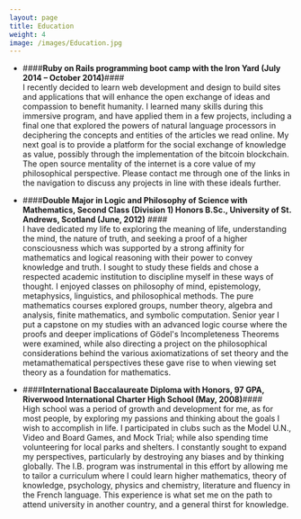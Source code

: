 ```yaml
---
layout: page
title: Education
weight: 4
image: /images/Education.jpg
---
```


* ####__Ruby on Rails programming boot camp with the Iron Yard (July 2014 – October 2014)__####  
    I recently decided to learn web development and design to build sites and applications that will enhance the open exchange of ideas and compassion to benefit humanity. I learned many skills during this immersive program, and have applied them in a few projects, including a final one that explored the powers of natural language processors in deciphering the concepts and entities of the articles we read online. My next goal is to provide a platform for the social exchange of knowledge as value, possibly through the implementation of the bitcoin blockchain. The open source mentality of the internet is a core value of my philosophical perspective. Please contact me through one of the links in the navigation to discuss any projects in line with these ideals further.

* ####__Double Major in Logic and Philosophy of Science with Mathematics, Second Class (Division 1) Honors B.Sc., University of St. Andrews, Scotland (June, 2012)__ ####  
    I have dedicated my life to exploring the meaning of life, understanding the mind, the nature of truth, and seeking a proof of a higher consciousness which was supported by a strong affinity for mathematics and logical reasoning with their power to convey knowledge and truth. I sought to study these fields and chose a respected academic institution to discipline myself in these ways of thought. I enjoyed classes on philosophy of mind, epistemology, metaphysics, linguistics, and philosophical methods. The pure mathematics courses explored groups, number theory, algebra and analysis, finite mathematics, and symbolic computation. Senior year I put a capstone on my studies with an advanced logic course where the proofs and deeper implications of Gödel's Incompleteness Theorems were examined, while also directing a project on the philosophical considerations behind the various axiomatizations of set theory and the metamathematical perspectives these gave rise to when viewing set theory as a foundation for mathematics.

* ####__International Baccalaureate Diploma with Honors, 97 GPA, Riverwood International Charter High School (May, 2008)__####  
    High school was a period of growth and development for me, as for most people, by exploring my passions and thinking about the goals I wish to accomplish in life. I participated in clubs such as the Model U.N., Video and Board Games, and Mock Trial; while also spending time volunteering for local parks and shelters. I constantly sought to expand my perspectives, particularly by destroying any biases and by thinking globally. The I.B. program was instrumental in this effort by allowing me to tailor a curriculum where I could learn higher mathematics, theory of knowledge, psychology, physics and chemistry, literature and fluency in the French language. This experience is what set me on the path to attend university in another country, and a general thirst for knowledge.

